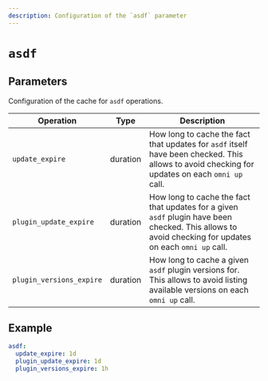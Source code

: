 ```yaml
---
description: Configuration of the `asdf` parameter
---
```


# `asdf`

## Parameters

Configuration of the cache for `asdf` operations.

| Operation | Type | Description                                                    |
|-----------|------|---------------------------------------------------------|
| `update_expire` | duration | How long to cache the fact that updates for `asdf` itself have been checked. This allows to avoid checking for updates on each `omni up` call. |
| `plugin_update_expire` | duration | How long to cache the fact that updates for a given `asdf` plugin have been checked. This allows to avoid checking for updates on each `omni up` call. |
| `plugin_versions_expire` | duration | How long to cache a given `asdf` plugin versions for. This allows to avoid listing available versions on each `omni up` call. |

## Example

```yaml
asdf:
  update_expire: 1d
  plugin_update_expire: 1d
  plugin_versions_expire: 1h
```
